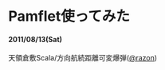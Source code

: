 Pamflet使ってみた
==================


#### 2011/08/13(Sat)
天領倉敷Scala/方向航続距離可変爆弾([@razon](https://twitter.com/#!/razon))
